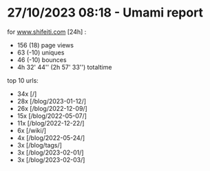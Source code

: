 # 27/10/2023 08:18 - Umami report
for www.shifeiti.com [24h] :

 - 156 (18) page views
 - 63 (-10) uniques
 - 46 (-10) bounces
 - 4h 32' 44'' (2h 57' 33'') totaltime


top 10 urls:
 - 34x [/]
 - 28x [/blog/2023-01-12/]
 - 26x [/blog/2022-12-09/]
 - 15x [/blog/2022-05-07/]
 - 11x [/blog/2022-12-22/]
 - 6x [/wiki/]
 - 4x [/blog/2022-05-24/]
 - 3x [/blog/tags/]
 - 3x [/blog/2023-02-01/]
 - 3x [/blog/2023-02-03/]


